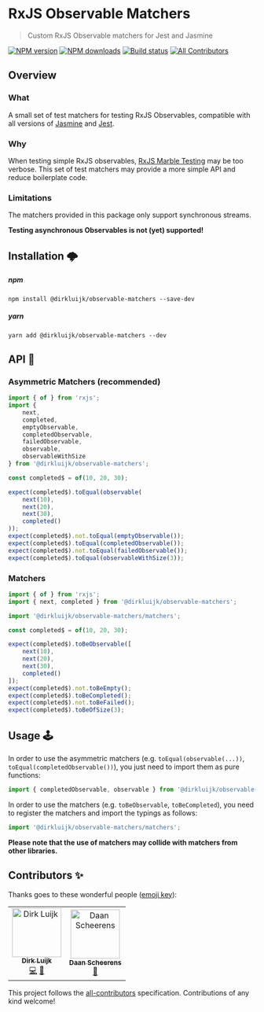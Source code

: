# RxJS Observable Matchers

> Custom RxJS Observable matchers for Jest and Jasmine

[![NPM version](http://img.shields.io/npm/v/@dirkluijk/observable-matchers.svg?style=flat-square)](https://www.npmjs.com/package/@dirkluijk/observable-matchers)
[![NPM downloads](http://img.shields.io/npm/dm/@dirkluijk/observable-matchers.svg?style=flat-square)](https://www.npmjs.com/package/@dirkluijk/observable-matchers)
[![Build status](https://img.shields.io/travis/dirkluijk/observable-matchers.svg?style=flat-square)](https://travis-ci.org/dirkluijk/observable-matchers)
[![All Contributors](https://img.shields.io/badge/all_contributors-2-orange.svg?style=flat-square)](#contributors-)

## Overview

### What

A small set of test matchers for testing RxJS Observables, compatible with
all versions of [Jasmine](http://jasmine.github.io/) and
[Jest](http://facebook.github.io/jest/).

### Why

When testing simple RxJS observables, [RxJS Marble Testing]() may be too verbose.
This set of test matchers may provide a more simple API and reduce boilerplate code. 

### Limitations

The matchers provided in this package only support synchronous streams.

**Testing asynchronous Observables is not (yet) supported!**

## Installation 🌩

##### npm

```
npm install @dirkluijk/observable-matchers --save-dev
```

##### yarn

```
yarn add @dirkluijk/observable-matchers --dev
```

## API 📝

### Asymmetric Matchers (recommended)

```typescript
import { of } from 'rxjs';
import {
    next,
    completed,
    emptyObservable,
    completedObservable,
    failedObservable,
    observable,
    observableWithSize
} from '@dirkluijk/observable-matchers';

const completed$ = of(10, 20, 30);

expect(completed$).toEqual(observable(
    next(10),
    next(20),
    next(30),
    completed()
));
expect(completed$).not.toEqual(emptyObservable());
expect(completed$).toEqual(completedObservable());
expect(completed$).not.toEqual(failedObservable());
expect(completed$).toEqual(observableWithSize(3));
```

### Matchers

```typescript
import { of } from 'rxjs';
import { next, completed } from '@dirkluijk/observable-matchers';

import '@dirkluijk/observable-matchers/matchers';

const completed$ = of(10, 20, 30);

expect(completed$).toBeObservable([
    next(10),
    next(20),
    next(30),
    completed()
]);
expect(completed$).not.toBeEmpty();
expect(completed$).toBeCompleted();
expect(completed$).not.toBeFailed();
expect(completed$).toBeOfSize(3);
```

## Usage 🕹

In order to use the asymmetric matchers (e.g. `toEqual(observable(...))`, `toEqual(completedObservable())`),
you just need to import them as pure functions:

```js
import { completedObservable, observable } from '@dirkluijk/observable-matchers';
```

In order to use the matchers (e.g. `toBeObservable`, `toBeCompleted`), you need
to register the matchers and import the typings as follows:

```js
import '@dirkluijk/observable-matchers/matchers';
```

**Please note that the use of matchers may collide with matchers from other libraries.**

## Contributors ✨

Thanks goes to these wonderful people ([emoji key](https://allcontributors.org/docs/en/emoji-key)):

<!-- ALL-CONTRIBUTORS-LIST:START - Do not remove or modify this section -->
<!-- prettier-ignore-start -->
<!-- markdownlint-disable -->
<table>
  <tr>
    <td align="center"><a href="https://github.com/dirkluijk"><img src="https://avatars2.githubusercontent.com/u/2102973?v=4" width="100px;" alt="Dirk Luijk"/><br /><sub><b>Dirk Luijk</b></sub></a><br /><a href="https://github.com/dirkluijk/@dirkluijk/observable-matchers/commits?author=dirkluijk" title="Code">💻</a> <a href="https://github.com/dirkluijk/@dirkluijk/observable-matchers/commits?author=dirkluijk" title="Documentation">📖</a></td>
    <td align="center"><a href="https://craftsmen.nl/"><img src="https://avatars0.githubusercontent.com/u/16564855?v=4" width="100px;" alt="Daan Scheerens"/><br /><sub><b>Daan Scheerens</b></sub></a><br /><a href="#ideas-dscheerens" title="Ideas, Planning, & Feedback">🤔</a></td>
  </tr>
</table>

<!-- markdownlint-enable -->
<!-- prettier-ignore-end -->
<!-- ALL-CONTRIBUTORS-LIST:END -->

This project follows the [all-contributors](https://github.com/all-contributors/all-contributors) specification. Contributions of any kind welcome!
